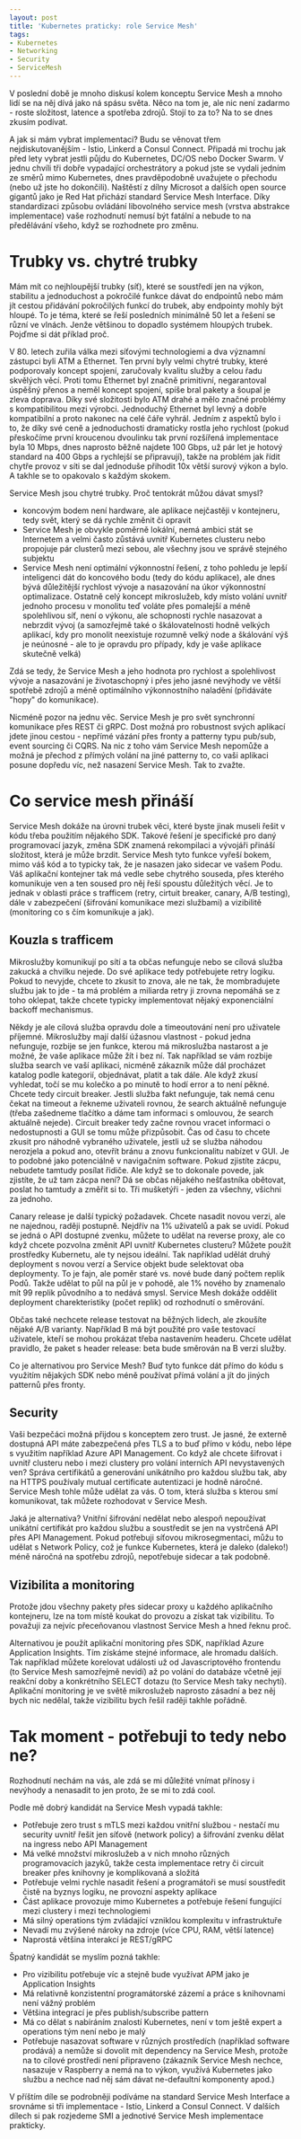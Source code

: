 ```yaml
---
layout: post
title: 'Kubernetes praticky: role Service Mesh'
tags:
- Kubernetes
- Networking
- Security
- ServiceMesh
---
```

V poslední době je mnoho diskusí kolem konceptu Service Mesh a mnoho lidí se na něj dívá jako ná spásu světa. Něco na tom je, ale nic není zadarmo - roste složitost, latence a spotřeba zdrojů. Stojí to za to? Na to se dnes zkusím podívat.

A jak si mám vybrat implementaci? Budu se věnovat třem nejdiskutovanějším - Istio, Linkerd a Consul Connect. Připadá mi trochu jak před lety vybrat jestli půjdu do Kubernetes, DC/OS nebo Docker Swarm. V jednu chvíli tři dobře vypadající orchestrátory a pokud jste se vydali jedním ze směrů mimo Kubernetes, dnes pravděpodobně uvažujete o přechodu (nebo už jste ho dokončili). Naštěstí z dílny Microsot a dalších open source gigantů jako je Red Hat přichází standard Service Mesh Interface. Díky standardizaci způsobu ovládání libovolného service mesh (vrstva abstrakce implementace) vaše rozhodnutí nemusí být fatální a nebude to na předělávání všeho, když se rozhodnete pro změnu.

# Trubky vs. chytré trubky
Mám mít co nejhloupější trubky (síť), které se soustředí jen na výkon, stabilitu a jednoduchost a pokročilé funkce dávat do endpointů nebo mám jít cestou přidávání pokročilých funkcí do trubek, aby endpointy mohly být hloupé. To je téma, které se řeší posledních minimálně 50 let a řešení se různí ve vlnách. Jenže většinou to dopadlo systémem hloupých trubek. Pojďme si dát příklad proč.

V 80. letech zuřila válka mezi síťovými technologiemi a dva významní zástupci byli ATM a Ethernet. Ten první byly velmi chytré trubky, které podporovaly koncept spojení, zaručovaly kvalitu služby a celou řadu skvělých věcí. Proti tomu Ethernet byl značně primitivní, negarantoval úspěšný přenos a neměl koncept spojení, spíše bral pakety a šoupal je zleva doprava. Díky své složitosti bylo ATM drahé a mělo značné problémy s kompatibilitou mezi výrobci. Jednoduchý Ethernet byl levný a dobře kompatibilní a proto nakonec na celé čáře vyhrál. Jedním z aspektů bylo i to, že díky své ceně a jednoduchosti dramaticky rostla jeho rychlost (pokud přeskočíme první kroucenou dvoulinku tak první rozšířená implementace byla 10 Mbps, dnes naprosto běžně najdete 100 Gbps, už pár let je hotový standard na 400 Gbps a rychlejší se připravují), takže na problém jak řídit chytře provoz v síti se dal jednoduše přihodit 10x větší surový výkon a bylo. A takhle se to opakovalo s každým skokem.

Service Mesh jsou chytré trubky. Proč tentokrát můžou dávat smysl? 
- koncovým bodem není hardware, ale aplikace nejčastěji v kontejneru, tedy svět, který se dá rychle změnit či opravit
- Service Mesh je obvykle poměrně lokální, nemá ambici stát se Internetem a velmi často zůstává uvnitř Kubernetes clusteru nebo propojuje pár clusterů mezi sebou, ale všechny jsou ve správě stejného subjektu
- Service Mesh není optimální výkonnostní řešení, z toho pohledu je lepší inteligenci dát do koncového bodu (tedy do kódu aplikace), ale dnes bývá důležitější rychlost vývoje a nasazování na úkor výkonnostní optimalizace. Ostatně celý koncept mikroslužeb, kdy místo volání uvnitř jednoho procesu v monolitu teď voláte přes pomalejší a méně spolehlivou síť, není o výkonu, ale schopnosti rychle nasazovat a nebrzdit vývoj (a samozřejmě také o škálovatelnosti hodně velkých aplikací, kdy pro monolit neexistuje rozumně velký node a škálování výš je neúnosné - ale to je opravdu pro případy, kdy je vaše aplikace skutečně velká)

Zdá se tedy, že Service Mesh a jeho hodnota pro rychlost a spolehlivost vývoje a nasazování je životaschopný i přes jeho jasné nevýhody ve větší spotřebě zdrojů a méně optimálního výkonnostního naladění (přidáváte "hopy" do komunikace).

Nicméně pozor na jednu věc. Service Mesh je pro svět synchronní komunikace přes REST či gRPC. Dost možná pro robustnost svých aplikací jdete jinou cestou - nepřímé vázání přes fronty a patterny typu pub/sub, event sourcing či CQRS. Na nic z toho vám Service Mesh nepomůže a možná je přechod z přímých volání na jiné patterny to, co vaši aplikaci posune dopředu víc, než nasazení Service Mesh. Tak to zvažte.

# Co service mesh přináší
Service Mesh dokáže na úrovni trubek věci, které byste jinak museli řešit v kódu třeba použitím nějakého SDK. Takové řešení je specifické pro daný programovací jazyk, změna SDK znamená rekompilaci a vývojáři přináší složitost, která je může brzdit. Service Mesh tyto funkce vyřeší bokem, mimo váš kód a to typicky tak, že je nasazen jako sidecar ve vašem Podu. Váš aplikační kontejner tak má vedle sebe chytrého souseda, přes kterého komunikuje ven a ten soused pro něj řeší spoustu důležitých věcí. Je to jednak v oblasti práce s trafficem (retry, cirtuit breaker, canary, A/B testing), dále v zabezpečení (šifrování komunikace mezi službami) a vizibilitě (monitoring co s čím komunikuje a jak).

## Kouzla s trafficem
Mikroslužby komunikují po sítí a ta občas nefunguje nebo se cílová služba zakucká a chvilku nejede. Do své aplikace tedy potřebujete retry logiku. Pokud to nevyjde, chcete to zkusit to znova, ale ne tak, že mombradujete službu jak to jde - ta má problém a miliarda retry ji zrovna nepomáhá se z toho oklepat, takže chcete typicky implementovat nějaký exponenciální backoff mechanismus.

Někdy je ale cílová služba opravdu dole a timeoutování není pro uživatele příjemné. Mikroslužby mají další úžasnou vlastnost - pokud jedna nefunguje, rozbije se jen funkce, kterou má mikroslužba nastarost a je možné, že vaše aplikace může žít i bez ní. Tak například se vám rozbije služba search ve vaší aplikaci, nicméně zákazník může dál procházet katalog podle kategorií, objednávat, platit a tak dále. Ale když zkusí vyhledat, točí se mu kolečko a po minutě to hodí error a to není pěkné. Chcete tedy circuit breaker. Jestli služba fakt nefunguje, tak nemá cenu čekat na timeout a řekneme uživateli rovnou, že search aktuálně nefunguje (třeba zašedneme tlačítko a dáme tam informaci s omlouvou, že search aktuálně nejede). Circuit breaker tedy začne rovnou vracet informaci o nedostupnosti a GUI se tomu může přizpůsobit. Čas od času to chcete zkusit pro náhodně vybraného uživatele, jestli už se služba náhodou nerozjela a pokud ano, otevřít bránu a znovu funkcionalitu nabízet v GUI. Je to podobné jako potenciálně v navigačním software. Pokud zjistíte zácpu, nebudete tamtudy posílat řidiče. Ale když se to dokonale povede, jak zjistíte, že už tam zácpa není? Dá se občas nějakého nešťastníka obětovat, poslat ho tamtudy a změřit si to. Tři mušketýři - jeden za všechny, všichni za jednoho.

Canary release je další typický požadavek. Chcete nasadit novou verzi, ale ne najednou, raději postupně. Nejdřív na 1% uživatelů a pak se uvidí. Pokud se jedná o API dostupné zvenku, můžete to udělat na reverse proxy, ale co když chcete pozvolna změnit API uvnitř Kubernetes clusteru? Můžete použít prostředky Kubernetu, ale ty nejsou ideální. Tak například udělát druhý deployment s novou verzí a Service objekt bude selektovat oba deploymenty. To je fajn, ale poměr staré vs. nové bude daný počtem replik Podů. Takže udělat to půl na půl je v pohodě, ale 1% nového by znamenalo mít 99 replik původního a to nedává smysl. Service Mesh dokáže oddělit deployment charekteristiky (počet replik) od rozhodnutí o směrování.

Občas také nechcete release testovat na běžných lidech, ale zkoušíte nějaké A/B varianty. Například B má být použité pro vaše testovací uživatele, kteří se mohou prokázat třeba nastavením headeru. Chcete udělat pravidlo, že paket s header release: beta bude směrován na B verzi služby.

Co je alternativou pro Service Mesh? Buď tyto funkce dát přímo do kódu s využitím nějakých SDK nebo méně používat přímá volání a jít do jiných patternů přes fronty.

## Security
Vaši bezpečáci možná přijdou s konceptem zero trust. Je jasné, že externě dostupná API máte zabezpečená přes TLS a to buď přímo v kódu, nebo lépe s využitím například Azure API Management. Co když ale chcete šifrovat i uvnitř clusteru nebo i mezi clustery pro volání interních API nevystavených ven? Správa certifikátů a generování unikátního pro každou službu tak, aby na HTTPS používaly mutual certificate autentizaci je hodně náročné. Service Mesh tohle může udělat za vás. O tom, která služba s kterou smí komunikovat, tak můžete rozhodovat v Service Mesh.

Jaká je alternativa? Vnitřní šifrování nedělat nebo alespoň nepoužívat unikátní certifikát pro každou službu a soustředit se jen na vystrčená API přes API Management. Pokud potřebuji síťovou mikrosegmentaci, můžu to udělat s Network Policy, což je funkce Kubernetes, která je daleko (daleko!) méně náročná na spotřebu zdrojů, nepotřebuje sidecar a tak podobně.

## Vizibilita a monitoring
Protože jdou všechny pakety přes sidecar proxy u každého aplikačního kontejneru, lze na tom místě koukat do provozu a získat tak vizibilitu. To považuji za nejvíc přeceňovanou vlastnost Service Mesh a hned řeknu proč.

Alternativou je použít aplikační monitoring přes SDK, například Azure Application Insights. Tím získáme stejné informace, ale hromadu dalších. Tak například můžete korelovat události už od Javascriptového frontendu (to Service Mesh samozřejmě nevidí) až po volání do databáze včetně její reakční doby a konkrétního SELECT dotazu (to Service Mesh taky nechytí). Aplikační monitoring je ve světě mikroslužeb naprosto zásadní a bez něj bych nic nedělal, takže vizibilitu bych řešil raději takhle pořádně.

# Tak moment - potřebuji to tedy nebo ne?
Rozhodnutí nechám na vás, ale zdá se mi důležité vnímat přínosy i nevýhody a nenasadit to jen proto, že se mi to zdá cool.

Podle mě dobrý kandidát na Service Mesh vypadá takhle:
- Potřebuje zero trust s mTLS mezi každou vnitřní službou - nestačí mu security uvnitř řešit jen síťově (network policy) a šifrování zvenku dělat na ingress nebo API Management
- Má velké množství mikroslužeb a v nich mnoho různých programovacích jazyků, takže cesta implementace retry či circuit breaker přes knihovny je komplikovaná a složitá
- Potřebuje velmi rychle nasadit řešení a programátoři se musí soustředit čistě na byznys logiku, ne provozní aspekty aplikace
- Část aplikace provozuje mimo Kubernetes a potřebuje řešení fungující mezi clustery i mezi technologiemi
- Má silný operations tým zvládající vzniklou komplexitu v infrastruktuře
- Nevadí mu zvýšené nároky na zdroje (více CPU, RAM, větší latence)
- Naprostá většina interakcí je REST/gRPC

Špatný kandidát se myslím pozná takhle:
- Pro vizibilitu potřebuje víc a stejně bude využívat APM jako je Application Insights
- Má relativně konzistentní programátorské zázemí a práce s knihovnami není vážný problém
- Většina integrací je přes publish/subscribe pattern
- Má co dělat s nabíráním znalostí Kubernetes, není v tom ještě expert a operations tým není nebo je malý
- Potřebuje nasazovat software v různých prostředích (například software prodává) a nemůže si dovolit mít dependency na Service Mesh, protože na to cílové prostředí není připraveno (zákazník Service Mesh nechce, nasazuje v Raspberry a nemá na to výkon, využívá Kubernetes jako službu a nechce nad něj sám dávat ne-defaultní komponenty apod.)

V příštím díle se podrobněji podíváme na standard Service Mesh Interface a srovnáme si tři implementace - Istio, Linkerd a Consul Connect. V dalších dílech si pak rozjedeme SMI a jednotivé Service Mesh implementace prakticky.